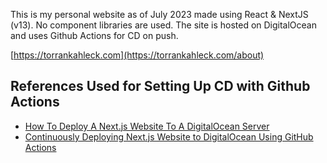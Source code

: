 This is my personal website as of July 2023 made using React & NextJS (v13). No component libraries are used. The site is hosted on DigitalOcean and uses Github Actions for CD on push.

[https://torrankahleck.com](https://torrankahleck.com/about)

## References Used for Setting Up CD with Github Actions
- [How To Deploy A Next.js Website To A DigitalOcean Server](https://coderrocketfuel.com/article/how-to-deploy-a-next-js-website-to-a-digital-ocean-server)
- [Continuously Deploying Next.js Website to DigitalOcean Using GitHub Actions](https://claritydev.net/blog/automate-deployment-workflow-nextjs-digitalocean-github-actions)